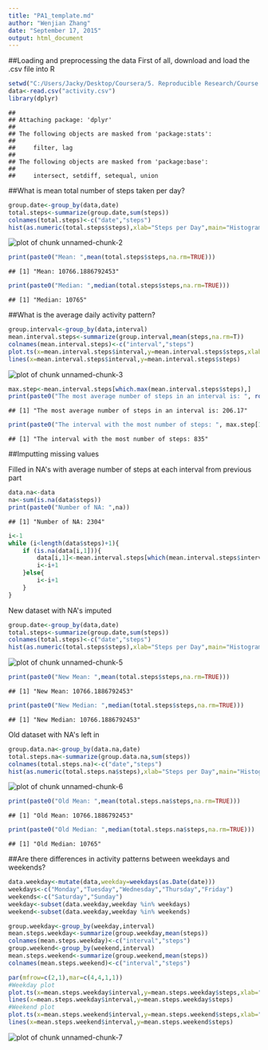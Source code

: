 ```yaml
---
title: "PA1_template.md"
author: "Wenjian Zhang"
date: "September 17, 2015"
output: html_document
---
```


##Loading and preprocessing the data
First of all, download and load the .csv file into R

```r
setwd("C:/Users/Jacky/Desktop/Coursera/5. Reproducible Research/Course Project 1/")
data<-read.csv("activity.csv")
library(dplyr)
```

```
## 
## Attaching package: 'dplyr'
## 
## The following objects are masked from 'package:stats':
## 
##     filter, lag
## 
## The following objects are masked from 'package:base':
## 
##     intersect, setdiff, setequal, union
```

##What is mean total number of steps taken per day?

```r
group.date<-group_by(data,date)
total.steps<-summarize(group.date,sum(steps))
colnames(total.steps)<-c("date","steps")
hist(as.numeric(total.steps$steps),xlab="Steps per Day",main="Histogram of total steps per Day")
```

![plot of chunk unnamed-chunk-2](figure/unnamed-chunk-2-1.png) 

```r
print(paste0("Mean: ",mean(total.steps$steps,na.rm=TRUE)))
```

```
## [1] "Mean: 10766.1886792453"
```

```r
print(paste0("Median: ",median(total.steps$steps,na.rm=TRUE)))
```

```
## [1] "Median: 10765"
```

##What is the average daily activity pattern?

```r
group.interval<-group_by(data,interval)
mean.interval.steps<-summarize(group.interval,mean(steps,na.rm=T))
colnames(mean.interval.steps)<-c("interval","steps")
plot.ts(x=mean.interval.steps$interval,y=mean.interval.steps$steps,xlab="Time Interval",ylab="Steps",main="Time series plot of mean steps \n taken at each interval",type="n")
lines(x=mean.interval.steps$interval,y=mean.interval.steps$steps)
```

![plot of chunk unnamed-chunk-3](figure/unnamed-chunk-3-1.png) 

```r
max.step<-mean.interval.steps[which.max(mean.interval.steps$steps),]
print(paste0("The most average number of steps in an interval is: ", round(max.step[1,2],2)))
```

```
## [1] "The most average number of steps in an interval is: 206.17"
```

```r
print(paste0("The interval with the most number of steps: ", max.step[1,1]))
```

```
## [1] "The interval with the most number of steps: 835"
```

##Imputting missing values

Filled in NA's with average number of steps at each interval from previous part

```r
data.na<-data
na<-sum(is.na(data$steps))
print(paste0("Number of NA: ",na))
```

```
## [1] "Number of NA: 2304"
```

```r
i<-1
while (i<length(data$steps)+1){
    if (is.na(data[i,1])){
        data[i,1]<-mean.interval.steps[which(mean.interval.steps$interval==data[i,3]),2]
        i<-i+1
    }else{
        i<-i+1
    }
}
```

New dataset with NA's imputed

```r
group.date<-group_by(data,date)
total.steps<-summarize(group.date,sum(steps))
colnames(total.steps)<-c("date","steps")
hist(as.numeric(total.steps$steps),xlab="Steps per Day",main="Histogram of Total Steps per Day, \n with NA's imputed")
```

![plot of chunk unnamed-chunk-5](figure/unnamed-chunk-5-1.png) 

```r
print(paste0("New Mean: ",mean(total.steps$steps,na.rm=TRUE)))
```

```
## [1] "New Mean: 10766.1886792453"
```

```r
print(paste0("New Median: ",median(total.steps$steps,na.rm=TRUE)))
```

```
## [1] "New Median: 10766.1886792453"
```

Old dataset with NA's left in

```r
group.data.na<-group_by(data.na,date)
total.steps.na<-summarize(group.data.na,sum(steps))
colnames(total.steps.na)<-c("date","steps")
hist(as.numeric(total.steps.na$steps),xlab="Steps per Day",main="Histogram of Total Steps per Day, \n with NA's left in")
```

![plot of chunk unnamed-chunk-6](figure/unnamed-chunk-6-1.png) 

```r
print(paste0("Old Mean: ",mean(total.steps.na$steps,na.rm=TRUE)))
```

```
## [1] "Old Mean: 10766.1886792453"
```

```r
print(paste0("Old Median: ",median(total.steps.na$steps,na.rm=TRUE)))
```

```
## [1] "Old Median: 10765"
```

##Are there differences in activity patterns between weekdays and weekends?

```r
data.weekday<-mutate(data,weekday=weekdays(as.Date(date)))
weekdays<-c("Monday","Tuesday","Wednesday","Thursday","Friday")
weekends<-c("Saturday","Sunday")
weekday<-subset(data.weekday,weekday %in% weekdays)
weekend<-subset(data.weekday,weekday %in% weekends)

group.weekday<-group_by(weekday,interval)
mean.steps.weekday<-summarize(group.weekday,mean(steps))
colnames(mean.steps.weekday)<-c("interval","steps")
group.weekend<-group_by(weekend,interval)
mean.steps.weekend<-summarize(group.weekend,mean(steps))
colnames(mean.steps.weekend)<-c("interval","steps")

par(mfrow=c(2,1),mar=c(4,4,1,1))
#Weekday plot
plot.ts(x=mean.steps.weekday$interval,y=mean.steps.weekday$steps,xlab="Time Interval",ylab="Steps",main="Number of steps on weekdays",ylim=c(1,225),type="n")
lines(x=mean.steps.weekday$interval,y=mean.steps.weekday$steps)
#Weekend plot
plot.ts(x=mean.steps.weekend$interval,y=mean.steps.weekend$steps,xlab="Time Interval",ylab="Steps",main="Number of steps on weekends",ylim=c(1,225),type="n")
lines(x=mean.steps.weekend$interval,y=mean.steps.weekend$steps)
```

![plot of chunk unnamed-chunk-7](figure/unnamed-chunk-7-1.png) 

